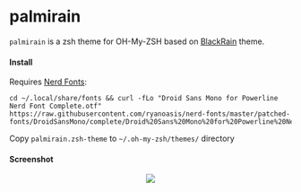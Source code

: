 # palmirain 

`palmirain` is a zsh theme for OH-My-ZSH based on [BlackRain](https://github.com/ginfuru/ZSH-BlackRain) theme.

#### Install
Requires [Nerd Fonts](https://github.com/ryanoasis/nerd-fonts):
```
cd ~/.local/share/fonts && curl -fLo "Droid Sans Mono for Powerline Nerd Font Complete.otf" https://raw.githubusercontent.com/ryanoasis/nerd-fonts/master/patched-fonts/DroidSansMono/complete/Droid%20Sans%20Mono%20for%20Powerline%20Nerd%20Font%20Complete.otf
```

Copy `palmirain.zsh-theme` to `~/.oh-my-zsh/themes/` directory

#### Screenshot
<p align="center">
    <img src=https://github.com/lecardozo/palmirain/blob/master/images/screenshot.png style="max-width:100%"/>
</p>

